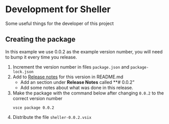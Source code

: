 # Development for Sheller
Some useful things for the developer of this project

## Creating the package
In this example we use 0.0.2 as the example version number, you will need to bump it every time you release.
1. Increment the version number in files `package.json` and `package-lock.json`
2. Add to [Release notes] for this version in README.md
    - Add an section under **Release Notes** called **# 0.0.2"
    - Add some notes about what was done in this release.
3. Make the package with the command below after changing `0.0.2` to the correct version number
    ```
    vsce package 0.0.2
    ```
4. Distribute the file `sheller-0.0.2.vsix`

[Release notes]:./README.md#release-notes